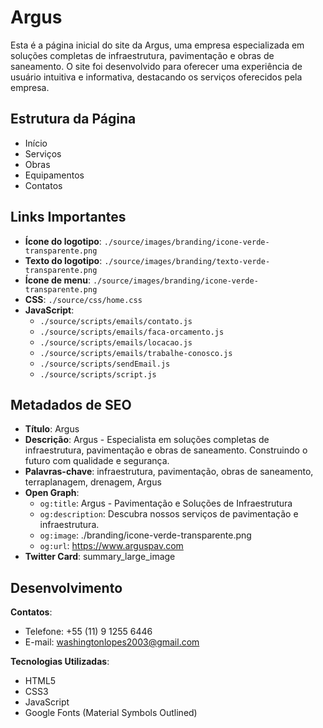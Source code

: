 # Argus

Esta é a página inicial do site da Argus, uma empresa especializada em soluções completas de infraestrutura, pavimentação e obras de saneamento. O site foi desenvolvido para oferecer uma experiência de usuário intuitiva e informativa, destacando os serviços oferecidos pela empresa.

## Estrutura da Página

  - Início
  - Serviços
  - Obras
  - Equipamentos
  - Contatos

## Links Importantes

- **Ícone do logotipo**: `./source/images/branding/icone-verde-transparente.png`
- **Texto do logotipo**: `./source/images/branding/texto-verde-transparente.png`
- **Ícone de menu**: `./source/images/branding/icone-verde-transparente.png`
- **CSS**: `./source/css/home.css`
- **JavaScript**:
  - `./source/scripts/emails/contato.js`
  - `./source/scripts/emails/faca-orcamento.js`
  - `./source/scripts/emails/locacao.js`
  - `./source/scripts/emails/trabalhe-conosco.js`
  - `./source/scripts/sendEmail.js`
  - `./source/scripts/script.js`

## Metadados de SEO

- **Título**: Argus
- **Descrição**: Argus - Especialista em soluções completas de infraestrutura, pavimentação e obras de saneamento. Construindo o futuro com qualidade e segurança.
- **Palavras-chave**: infraestrutura, pavimentação, obras de saneamento, terraplanagem, drenagem, Argus
- **Open Graph**:
  - `og:title`: Argus - Pavimentação e Soluções de Infraestrutura
  - `og:description`: Descubra nossos serviços de pavimentação e infraestrutura.
  - `og:image`: ./branding/icone-verde-transparente.png
  - `og:url`: https://www.arguspav.com
- **Twitter Card**: summary_large_image

## Desenvolvimento

**Contatos**:
- Telefone: +55 (11) 9 1255 6446
- E-mail: washingtonlopes2003@gmail.com

**Tecnologias Utilizadas**:
- HTML5
- CSS3
- JavaScript
- Google Fonts (Material Symbols Outlined)
